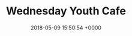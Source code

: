 ---
layout: young-people
title: Wednesday Youth Cafe
description: >
  For ages 10 - 16 years. Fun sessions ranging from arts & crafts, sports, cooking, games and trips.
times:
- Wednesday 5.30pm - 7.30pm
cost: 50p (includes refreshments)
location: St George's Community Centre
signup: false
date: 2018-05-09 15:50:54 +0000
---